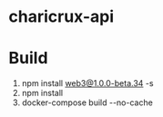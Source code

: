 # charicrux-api


# Build

1. npm install web3@1.0.0-beta.34 -s
2. npm install
3. docker-compose build --no-cache  